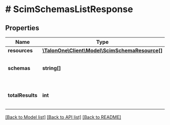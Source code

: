# # ScimSchemasListResponse

## Properties

Name | Type | Description | Notes
------------ | ------------- | ------------- | -------------
**resources** | [**\TalonOne\Client\Model\ScimSchemaResource[]**](ScimSchemaResource.md) |  | 
**schemas** | **string[]** | SCIM schema for the given resource. | [optional] 
**totalResults** | **int** | Number of total results in the response. | [optional] 

[[Back to Model list]](../../README.md#documentation-for-models) [[Back to API list]](../../README.md#documentation-for-api-endpoints) [[Back to README]](../../README.md)


